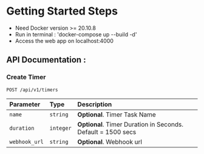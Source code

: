 
# Getting Started Steps

- Need Docker version >= 20.10.8
- Run in terminal : 'docker-compose up --build -d'
- Access the web app on localhost:4000

## API Documentation : 

### Create Timer
```http
POST /api/v1/timers
```

| Parameter | Type | Description |
| :--- | :--- | :--- |
| `name` | `string` | **Optional**. Timer Task Name |
| `duration` | `integer` | **Optional**. Timer Duration in Seconds. Default = 1500 secs |
| `webhook_url` | `string` | **Optional**. Webhook url |
